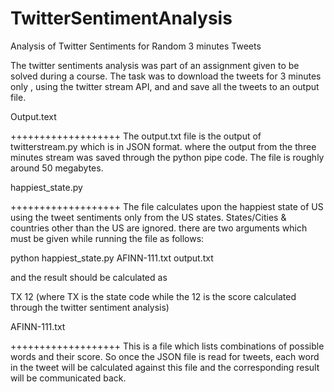 # TwitterSentimentAnalysis
Analysis of Twitter Sentiments for Random 3 minutes Tweets


The twitter sentiments analysis was part of an assignment given to be solved during a course. 
The task was to download the tweets for 3 minutes only , using the twitter stream API, and and save all the tweets to an output file. 


Output.text

+++++++++++++++++++
The output.txt file is the output of twitterstream.py which is in JSON format. where the output from the three minutes stream was saved through the python pipe code.
The file is roughly around 50 megabytes.


happiest_state.py

+++++++++++++++++++
The file calculates upon the happiest state of US using the tweet sentiments only from the US states. States/Cities & countries other than the US are ignored. 
there are two arguments which must be given while running the file as follows:

python happiest_state.py AFINN-111.txt output.txt 

and the result should be calculated as 

TX 12 (where TX is the state code while the 12 is the score calculated through the twitter sentiment analysis)


AFINN-111.txt

+++++++++++++++++++
This is a file which lists combinations of possible words and their score. 
So once the JSON file is read for tweets, each word in the tweet will be calculated against this file and the corresponding result will be communicated back.

